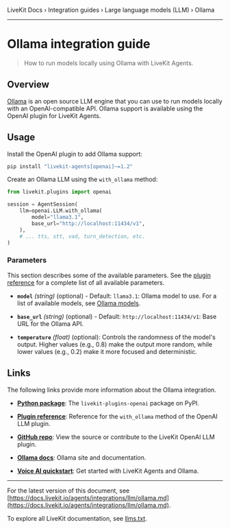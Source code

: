 LiveKit Docs › Integration guides › Large language models (LLM) › Ollama

---

# Ollama integration guide

> How to run models locally using Ollama with LiveKit Agents.

## Overview

[Ollama](https://ollama.com/library) is an open source LLM engine that you can use to run models locally with an OpenAI-compatible API. Ollama support is available using the OpenAI plugin for LiveKit Agents.

## Usage

Install the OpenAI plugin to add Ollama support:

```bash
pip install "livekit-agents[openai]~=1.2"

```

Create an Ollama LLM using the `with_ollama` method:

```python
from livekit.plugins import openai

session = AgentSession(
    llm=openai.LLM.with_ollama(
        model="llama3.1",
        base_url="http://localhost:11434/v1",
    ),
    # ... tts, stt, vad, turn_detection, etc.
)

```

### Parameters

This section describes some of the available parameters. See the [plugin reference](https://docs.livekit.io/reference/python/v1/livekit/plugins/openai/index.html.md#livekit.plugins.openai.LLM.with_cerebras) for a complete list of all available parameters.

- **`model`** _(string)_ (optional) - Default: `llama3.1`: Ollama model to use. For a list of available models, see [Ollama models](https://ollama.com/models).

- **`base_url`** _(string)_ (optional) - Default: `http://localhost:11434/v1`: Base URL for the Ollama API.

- **`temperature`** _(float)_ (optional): Controls the randomness of the model's output. Higher values (e.g., 0.8) make the output more random, while lower values (e.g., 0.2) make it more focused and deterministic.

## Links

The following links provide more information about the Ollama integration.

- **[Python package](https://pypi.org/project/livekit-plugins-openai/)**: The `livekit-plugins-openai` package on PyPI.

- **[Plugin reference](https://docs.livekit.run/reference/python/v1/livekit/plugins/openai/index.html#livekit.plugins.openai.LLM.with_ollama)**: Reference for the `with_ollama` method of the OpenAI LLM plugin.

- **[GitHub repo](https://github.com/livekit/agents/tree/main/livekit-plugins/livekit-plugins-openai)**: View the source or contribute to the LiveKit OpenAI LLM plugin.

- **[Ollama docs](https://ollama.com/)**: Ollama site and documentation.

- **[Voice AI quickstart](https://docs.livekit.io/agents/start/voice-ai.md)**: Get started with LiveKit Agents and Ollama.

---


For the latest version of this document, see [https://docs.livekit.io/agents/integrations/llm/ollama.md](https://docs.livekit.io/agents/integrations/llm/ollama.md).

To explore all LiveKit documentation, see [llms.txt](https://docs.livekit.io/llms.txt).